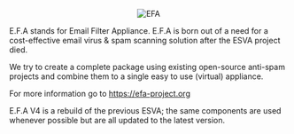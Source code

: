 <p align="center" >
  <img src="https://raw.github.com/E-F-A/v3/master/build/EFA/EFAlogo-79px.png" alt="EFA" title="EFA">
</p>


E.F.A stands for Email Filter Appliance.
E.F.A is born out of a need for a cost-effective email virus & spam scanning solution after the ESVA project died.

We try to create a complete package using existing open-source anti-spam projects and combine them to a single easy to use (virtual) appliance.

For more information go to https://efa-project.org

E.F.A V4 is a rebuild of the previous ESVA; the same components are used whenever possible but are all updated to the latest version.
